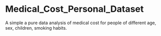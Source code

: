 # Medical_Cost_Personal_Dataset
A simple a pure data analysis of medical cost for people of different age, sex, children, smoking habits. 
